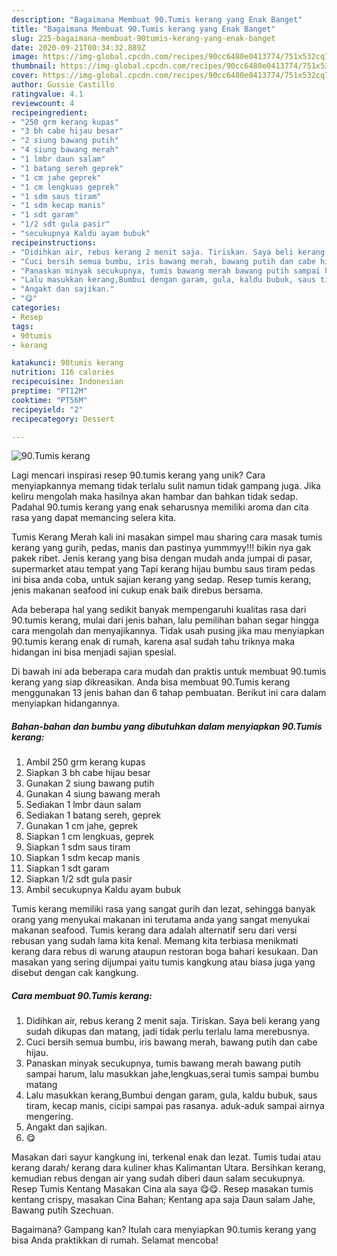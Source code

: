 ```yaml
---
description: "Bagaimana Membuat 90.Tumis kerang yang Enak Banget"
title: "Bagaimana Membuat 90.Tumis kerang yang Enak Banget"
slug: 225-bagaimana-membuat-90tumis-kerang-yang-enak-banget
date: 2020-09-21T00:34:32.889Z
image: https://img-global.cpcdn.com/recipes/90cc6480e0413774/751x532cq70/90tumis-kerang-foto-resep-utama.jpg
thumbnail: https://img-global.cpcdn.com/recipes/90cc6480e0413774/751x532cq70/90tumis-kerang-foto-resep-utama.jpg
cover: https://img-global.cpcdn.com/recipes/90cc6480e0413774/751x532cq70/90tumis-kerang-foto-resep-utama.jpg
author: Gussie Castillo
ratingvalue: 4.1
reviewcount: 4
recipeingredient:
- "250 grm kerang kupas"
- "3 bh cabe hijau besar"
- "2 siung bawang putih"
- "4 siung bawang merah"
- "1 lmbr daun salam"
- "1 batang sereh geprek"
- "1 cm jahe geprek"
- "1 cm lengkuas geprek"
- "1 sdm saus tiram"
- "1 sdm kecap manis"
- "1 sdt garam"
- "1/2 sdt gula pasir"
- "secukupnya Kaldu ayam bubuk"
recipeinstructions:
- "Didihkan air, rebus kerang 2 menit saja. Tiriskan. Saya beli kerang yang sudah dikupas dan matang, jadi tidak perlu terlalu lama merebusnya."
- "Cuci bersih semua bumbu, iris bawang merah, bawang putih dan cabe hijau."
- "Panaskan minyak secukupnya, tumis bawang merah bawang putih sampai harum, lalu masukkan jahe,lengkuas,serai tumis sampai bumbu matang"
- "Lalu masukkan kerang,Bumbui dengan garam, gula, kaldu bubuk, saus tiram, kecap manis, cicipi sampai pas rasanya. aduk-aduk sampai airnya mengering."
- "Angakt dan sajikan."
- "😋"
categories:
- Resep
tags:
- 90tumis
- kerang

katakunci: 90tumis kerang 
nutrition: 116 calories
recipecuisine: Indonesian
preptime: "PT12M"
cooktime: "PT56M"
recipeyield: "2"
recipecategory: Dessert

---
```



![90.Tumis kerang](https://img-global.cpcdn.com/recipes/90cc6480e0413774/751x532cq70/90tumis-kerang-foto-resep-utama.jpg)

Lagi mencari inspirasi resep 90.tumis kerang yang unik? Cara menyiapkannya memang tidak terlalu sulit namun tidak gampang juga. Jika keliru mengolah maka hasilnya akan hambar dan bahkan tidak sedap. Padahal 90.tumis kerang yang enak seharusnya memiliki aroma dan cita rasa yang dapat memancing selera kita.

Tumis Kerang Merah kali ini masakan simpel mau sharing cara masak tumis kerang yang gurih, pedas, manis dan pastinya yummmyy!!! bikin nya gak pakek ribet. Jenis kerang yang bisa dengan mudah anda jumpai di pasar, supermarket atau tempat yang Tapi kerang hijau bumbu saus tiram pedas ini bisa anda coba, untuk sajian kerang yang sedap. Resep tumis kerang, jenis makanan seafood ini cukup enak baik direbus bersama.

Ada beberapa hal yang sedikit banyak mempengaruhi kualitas rasa dari 90.tumis kerang, mulai dari jenis bahan, lalu pemilihan bahan segar hingga cara mengolah dan menyajikannya. Tidak usah pusing jika mau menyiapkan 90.tumis kerang enak di rumah, karena asal sudah tahu triknya maka hidangan ini bisa menjadi sajian spesial.


Di bawah ini ada beberapa cara mudah dan praktis untuk membuat 90.tumis kerang yang siap dikreasikan. Anda bisa membuat 90.Tumis kerang menggunakan 13 jenis bahan dan 6 tahap pembuatan. Berikut ini cara dalam menyiapkan hidangannya.

<!--inarticleads1-->

##### Bahan-bahan dan bumbu yang dibutuhkan dalam menyiapkan 90.Tumis kerang:

1. Ambil 250 grm kerang kupas
1. Siapkan 3 bh cabe hijau besar
1. Gunakan 2 siung bawang putih
1. Gunakan 4 siung bawang merah
1. Sediakan 1 lmbr daun salam
1. Sediakan 1 batang sereh, geprek
1. Gunakan 1 cm jahe, geprek
1. Siapkan 1 cm lengkuas, geprek
1. Siapkan 1 sdm saus tiram
1. Siapkan 1 sdm kecap manis
1. Siapkan 1 sdt garam
1. Siapkan 1/2 sdt gula pasir
1. Ambil secukupnya Kaldu ayam bubuk


Tumis kerang memiliki rasa yang sangat gurih dan lezat, sehingga banyak orang yang menyukai makanan ini terutama anda yang sangat menyukai makanan seafood. Tumis kerang dara adalah alternatif seru dari versi rebusan yang sudah lama kita kenal. Memang kita terbiasa menikmati kerang dara rebus di warung ataupun restoran boga bahari kesukaan. Dan masakan yang sering dijumpai yaitu tumis kangkung atau biasa juga yang disebut dengan cak kangkung. 

<!--inarticleads2-->

##### Cara membuat 90.Tumis kerang:

1. Didihkan air, rebus kerang 2 menit saja. Tiriskan. Saya beli kerang yang sudah dikupas dan matang, jadi tidak perlu terlalu lama merebusnya.
1. Cuci bersih semua bumbu, iris bawang merah, bawang putih dan cabe hijau.
1. Panaskan minyak secukupnya, tumis bawang merah bawang putih sampai harum, lalu masukkan jahe,lengkuas,serai tumis sampai bumbu matang
1. Lalu masukkan kerang,Bumbui dengan garam, gula, kaldu bubuk, saus tiram, kecap manis, cicipi sampai pas rasanya. aduk-aduk sampai airnya mengering.
1. Angakt dan sajikan.
1. 😋


Masakan dari sayur kangkung ini, terkenal enak dan lezat. Tumis tudai atau kerang darah/ kerang dara kuliner khas Kalimantan Utara. Bersihkan kerang, kemudian rebus dengan air yang sudah diberi daun salam secukupnya. Resep Tumis Kentang Masakan Cina ala saya 😋😋. Resep masakan tumis kentang crispy, masakan Cina Bahan; Kentang apa saja Daun salam Jahe, Bawang putih Szechuan. 

Bagaimana? Gampang kan? Itulah cara menyiapkan 90.tumis kerang yang bisa Anda praktikkan di rumah. Selamat mencoba!
